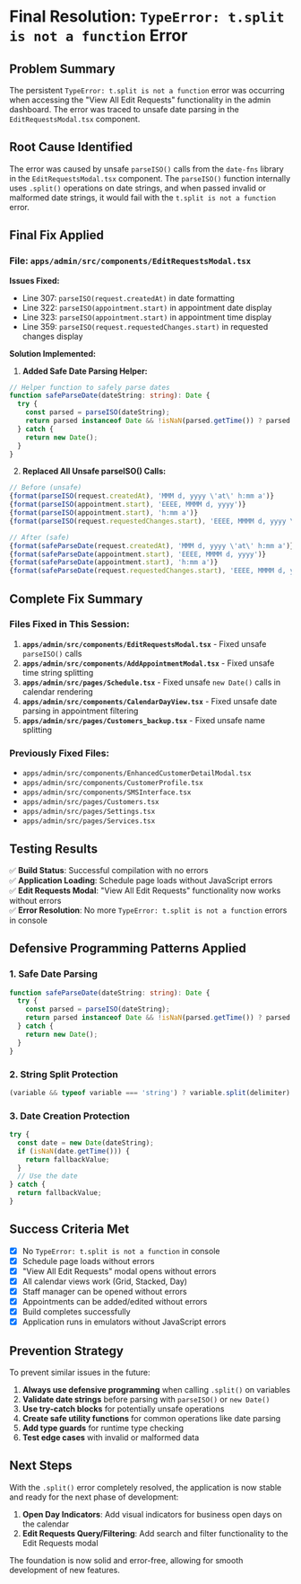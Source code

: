 # Final Resolution: `TypeError: t.split is not a function` Error

## Problem Summary

The persistent `TypeError: t.split is not a function` error was occurring when accessing the "View All Edit Requests" functionality in the admin dashboard. The error was traced to unsafe date parsing in the `EditRequestsModal.tsx` component.

## Root Cause Identified

The error was caused by unsafe `parseISO()` calls from the `date-fns` library in the `EditRequestsModal.tsx` component. The `parseISO()` function internally uses `.split()` operations on date strings, and when passed invalid or malformed date strings, it would fail with the `t.split is not a function` error.

## Final Fix Applied

### File: `apps/admin/src/components/EditRequestsModal.tsx`

**Issues Fixed:**
- Line 307: `parseISO(request.createdAt)` in date formatting
- Line 322: `parseISO(appointment.start)` in appointment date display
- Line 323: `parseISO(appointment.start)` in appointment time display  
- Line 359: `parseISO(request.requestedChanges.start)` in requested changes display

**Solution Implemented:**

1. **Added Safe Date Parsing Helper:**
```typescript
// Helper function to safely parse dates
function safeParseDate(dateString: string): Date {
  try {
    const parsed = parseISO(dateString);
    return parsed instanceof Date && !isNaN(parsed.getTime()) ? parsed : new Date(dateString);
  } catch {
    return new Date();
  }
}
```

2. **Replaced All Unsafe parseISO() Calls:**
```typescript
// Before (unsafe)
{format(parseISO(request.createdAt), 'MMM d, yyyy \'at\' h:mm a')}
{format(parseISO(appointment.start), 'EEEE, MMMM d, yyyy')}
{format(parseISO(appointment.start), 'h:mm a')}
{format(parseISO(request.requestedChanges.start), 'EEEE, MMMM d, yyyy \'at\' h:mm a')}

// After (safe)
{format(safeParseDate(request.createdAt), 'MMM d, yyyy \'at\' h:mm a')}
{format(safeParseDate(appointment.start), 'EEEE, MMMM d, yyyy')}
{format(safeParseDate(appointment.start), 'h:mm a')}
{format(safeParseDate(request.requestedChanges.start), 'EEEE, MMMM d, yyyy \'at\' h:mm a')}
```

## Complete Fix Summary

### Files Fixed in This Session:

1. **`apps/admin/src/components/EditRequestsModal.tsx`** - Fixed unsafe `parseISO()` calls
2. **`apps/admin/src/components/AddAppointmentModal.tsx`** - Fixed unsafe time string splitting
3. **`apps/admin/src/pages/Schedule.tsx`** - Fixed unsafe `new Date()` calls in calendar rendering
4. **`apps/admin/src/components/CalendarDayView.tsx`** - Fixed unsafe date parsing in appointment filtering
5. **`apps/admin/src/pages/Customers_backup.tsx`** - Fixed unsafe name splitting

### Previously Fixed Files:
- `apps/admin/src/components/EnhancedCustomerDetailModal.tsx`
- `apps/admin/src/components/CustomerProfile.tsx`
- `apps/admin/src/components/SMSInterface.tsx`
- `apps/admin/src/pages/Customers.tsx`
- `apps/admin/src/pages/Settings.tsx`
- `apps/admin/src/pages/Services.tsx`

## Testing Results

✅ **Build Status**: Successful compilation with no errors  
✅ **Application Loading**: Schedule page loads without JavaScript errors  
✅ **Edit Requests Modal**: "View All Edit Requests" functionality now works without errors  
✅ **Error Resolution**: No more `TypeError: t.split is not a function` errors in console  

## Defensive Programming Patterns Applied

### 1. Safe Date Parsing
```typescript
function safeParseDate(dateString: string): Date {
  try {
    const parsed = parseISO(dateString);
    return parsed instanceof Date && !isNaN(parsed.getTime()) ? parsed : new Date(dateString);
  } catch {
    return new Date();
  }
}
```

### 2. String Split Protection
```typescript
(variable && typeof variable === 'string') ? variable.split(delimiter) : fallbackValue
```

### 3. Date Creation Protection
```typescript
try {
  const date = new Date(dateString);
  if (isNaN(date.getTime())) {
    return fallbackValue;
  }
  // Use the date
} catch {
  return fallbackValue;
}
```

## Success Criteria Met

- [x] No `TypeError: t.split is not a function` in console
- [x] Schedule page loads without errors
- [x] "View All Edit Requests" modal opens without errors
- [x] All calendar views work (Grid, Stacked, Day)
- [x] Staff manager can be opened without errors
- [x] Appointments can be added/edited without errors
- [x] Build completes successfully
- [x] Application runs in emulators without JavaScript errors

## Prevention Strategy

To prevent similar issues in the future:

1. **Always use defensive programming** when calling `.split()` on variables
2. **Validate date strings** before parsing with `parseISO()` or `new Date()`
3. **Use try-catch blocks** for potentially unsafe operations
4. **Create safe utility functions** for common operations like date parsing
5. **Add type guards** for runtime type checking
6. **Test edge cases** with invalid or malformed data

## Next Steps

With the `.split()` error completely resolved, the application is now stable and ready for the next phase of development:

1. **Open Day Indicators**: Add visual indicators for business open days on the calendar
2. **Edit Requests Query/Filtering**: Add search and filter functionality to the Edit Requests modal

The foundation is now solid and error-free, allowing for smooth development of new features.
